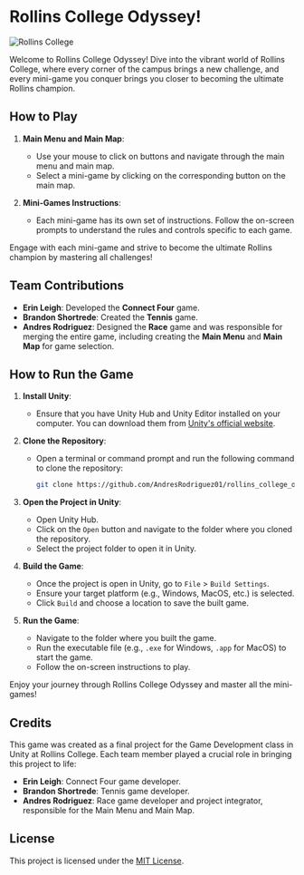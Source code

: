 # Rollins College Odyssey!

![Rollins College](https://cdn.sanity.io/images/qe2ul2l0/production/af08136bb8687e7ffe3e63fa4968f629ece0d93c-2000x1332.jpg?rect=554,349,1302,867&w=1920&h=1279&q=70&fit=max&auto=format)

Welcome to Rollins College Odyssey! Dive into the vibrant world of Rollins College, where every corner of the campus brings a new challenge, and every mini-game you conquer brings you closer to becoming the ultimate Rollins champion.

## How to Play

1. **Main Menu and Main Map**:
   - Use your mouse to click on buttons and navigate through the main menu and main map.
   - Select a mini-game by clicking on the corresponding button on the main map.

2. **Mini-Games Instructions**:
   - Each mini-game has its own set of instructions. Follow the on-screen prompts to understand the rules and controls specific to each game.

Engage with each mini-game and strive to become the ultimate Rollins champion by mastering all challenges!

## Team Contributions

- **Erin Leigh**: Developed the **Connect Four** game.
- **Brandon Shortrede**: Created the **Tennis** game.
- **Andres Rodriguez**: Designed the **Race** game and was responsible for merging the entire game, including creating the **Main Menu** and **Main Map** for game selection.

## How to Run the Game

1. **Install Unity**:
   - Ensure that you have Unity Hub and Unity Editor installed on your computer. You can download them from [Unity's official website](https://unity.com).

2. **Clone the Repository**:
   - Open a terminal or command prompt and run the following command to clone the repository:
     ```bash
     git clone https://github.com/AndresRodriguez01/rollins_college_odyssey_game.git
     ```

3. **Open the Project in Unity**:
   - Open Unity Hub.
   - Click on the `Open` button and navigate to the folder where you cloned the repository.
   - Select the project folder to open it in Unity.

4. **Build the Game**:
   - Once the project is open in Unity, go to `File` > `Build Settings`.
   - Ensure your target platform (e.g., Windows, MacOS, etc.) is selected.
   - Click `Build` and choose a location to save the built game.

5. **Run the Game**:
   - Navigate to the folder where you built the game.
   - Run the executable file (e.g., `.exe` for Windows, `.app` for MacOS) to start the game.
   - Follow the on-screen instructions to play.

Enjoy your journey through Rollins College Odyssey and master all the mini-games!

## Credits

This game was created as a final project for the Game Development class in Unity at Rollins College. Each team member played a crucial role in bringing this project to life:

- **Erin Leigh**: Connect Four game developer.
- **Brandon Shortrede**: Tennis game developer.
- **Andres Rodriguez**: Race game developer and project integrator, responsible for the Main Menu and Main Map.

## License

This project is licensed under the [MIT License](LICENSE).
